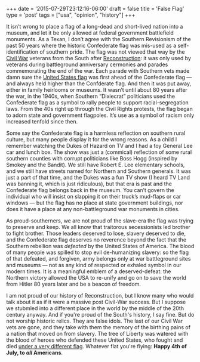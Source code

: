 +++
date = '2015-07-29T23:12:16-06:00'
draft = false
title = 'False Flag'
type = 'post'
tags = ["usa", "opinion", "history"]
+++

It isn’t wrong to place a flag of a long-dead and short-lived nation into a museum, and let it be only allowed at federal government battlefield monuments. As a Texan, I don’t agree with the Southern Revisionism of the past 50 years where the historic Confederate flag was mis-used as a self-identification of southern pride. The flag was not viewed that way by the <a href="http://www.historyplace.com/civilwar/">Civil War</a> veterans from the South after <a href="https://en.wikipedia.org/wiki/Reconstruction_Era">Reconstruction</a>: it was only used by veterans during battleground anniversary cermonies and parades commemorating the end of the war. Each parade with Southern vets made damn sure the <a href="https://en.wikipedia.org/wiki/Flag_of_the_United_States">United States flag</a> was first ahead of the Confederate flag — and always held higher than the Confderate flag. And then it was put away, either in family heirlooms or museums. It wasn’t until about 80 years after the war, in the 1940s, when Southern “Dixiecrat” politicians used the Confederate flag as a symbol to rally people to support racial-segregation laws. From the 40s right up through the Civil Rights protests, the flag began to adorn state and government flagpoles. It’s use as a symbol of racism only increased tenfold since then.<br />

Some say the Confederate flag is a harmless reflection on southern rural culture, but many people display it for the wrong reasons. As a child I remember watching the Dukes of Hazard on TV and I had a toy General Lee car and lunch box. The show was just a (commical) reflection of some rural southern counties with corrupt politicians like Boss Hogg (inspired by Smokey and the Bandit). We still have Robert E. Lee elementary schools, and we still have streets named for Northern and Southern generals. It was just a part of that time, and the Dukes was a fun TV show (I heard TV Land was banning it, which is just ridiculous), but that era is past and the Confederate flag belongs back in the museum. You can’t govern the individual who will insist on slapping it on their truck’s mud-flaps or car windows — but the flag has no place at state government buildings, nor does it have a place at any non-battleground war monuments in cities.<br />

As proud-southerners, we are not proud of the slave-era the flag was trying to preserve and keep. We all know that traitorous secessionists led brother to fight brother. Those leaders deserved to lose, slavery deserved to die, and the Confederate flag deserves no reverence beyond the fact that the Southern rebellion was <i>defeated</i> by the United States of America. The blood of many people was spilled to stop evil de-humanizing slavery: so the flag of that defeated, and forgiven, army belongs only at war battleground sites and museums — not as any kind of respected or exhaled symbol in our modern times. It is a meaningful emblem of a deserved-defeat: the Northern victory allowed the USA to re-unify and go on to save the world from Hitler 80 years later and be a beacon of freedom.<br />

I am not proud of our history of Reconstruction, but I know many who would talk about it as if it were a massive post Civil-War success.  But I suppose we stubmled into a different place in the world by the middle of the 20th century anyway.  And if you're proud of the South's history, I say fine. But do not worship historic relics. They are false idols. The last of our Civil War vets are gone, and they take with them the memory of the birthing pains of a nation that moved on from slavery. The tree of Liberty was watered with the blood of heroes who defended these United States, who fought and died <a href="https://en.wikipedia.org/wiki/Flag_of_the_United_States">under a very different flag</a>.  Whatever flat you're flying: <b>Happy 4th of July, to *all* Americans</b>.


